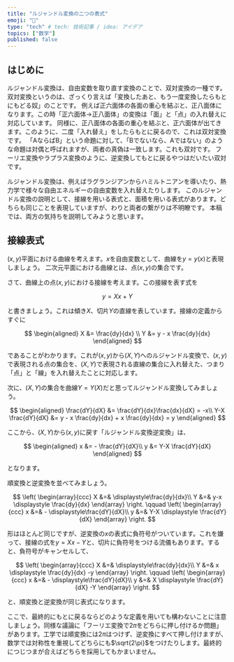 ```yaml
---
title: "ルジャンドル変換の二つの表式"
emoji: "🤖"
type: "tech" # tech: 技術記事 / idea: アイデア
topics: ["数学"]
published: false
---
```


## はじめに

ルジャンドル変換は、自由変数を取り直す変換のことで、双対変換の一種です。双対変換というのは、ざっくり言えば「変換したあと、もう一度変換したらもとにもどる奴」のことです。
例えば正六面体の各面の重心を結ぶと、正八面体になります。この時「正六面体→正八面体」の変換は「面」と「点」の入れ替えに対応しています。
同様に、正八面体の各面の重心を結ぶと、正六面体が出てきます。このように、二度「入れ替え」をしたらもとに戻るので、これは双対変換です。
「AならばB」という命題に対して、「Bでないなら、Aではない」のような命題は対偶と呼ばれますが、両者の真偽は一致します。これも双対です。
フーリエ変換やラプラス変換のように、逆変換してもとに戻るやつはだいたい双対です。

ルジャンドル変換は、例えばラグランジアンからハミルトニアンを導いたり、熱力学で様々な自由エネルギーの自由変数を入れ替えたりします。
このルジャンドル変換の説明として、接線を用いる表式と、面積を用いる表式があります。どちらも同じことを表現していますが、わりと両者の繋がりは不明瞭です。
本稿では、両方の気持ちを説明してみようと思います。

## 接線表式

$(x,y)$平面における曲線を考えます。$x$を自由変数として、曲線を$y=y(x)$と表現しましょう。
二次元平面における曲線とは、点$(x,y)$の集合です。

さて、曲線上の点$(x,y)$における接線を考えます。この接線を表す式を

$$
y = Xx + Y
$$

と書きましょう。これは傾き$X$、切片$Y$の直線を表しています。接線の定義からすぐに

$$
\begin{aligned}
X &= \frac{dy}{dx} \\
Y &= y - x \frac{dy}{dx}
\end{aligned}
$$

であることがわかります。これが$(x,y)$から$(X,Y)$へのルジャンドル変換で、$(x,y)$で表現される点の集合を、$(X,Y)$で表現される直線の集合に入れ替えた、つまり「点」と「線」を入れ替えたことに対応します。

次に、$(X,Y)$の集合を曲線$Y=Y(X)$だと思ってルジャンドル変換してみましょう。

$$
\begin{aligned}
\frac{dY}{dX} &= \frac{dY}{dx}\frac{dx}{dX} = -x\\
Y-X \frac{dY}{dX} &= y - x \frac{dy}{dx} + x \frac{dy}{dx} = y
\end{aligned}
$$

ここから、$(X,Y)$から$(x,y)$に戻す「ルジャンドル変換逆変換」は、

$$
\begin{aligned}
x &= - \frac{dY}{dX}\\
y &= Y-X \frac{dY}{dX}
\end{aligned}
$$

となります。

順変換と逆変換を並べてみましょう。

$$
\left(
\begin{array}{ccc}
X &=& \displaystyle\frac{dy}{dx}\\
Y &=& y-x \displaystyle \frac{dy}{dx}
\end{array}
\right.
\qquad
\left(
\begin{array}{ccc}
x &=& - \displaystyle\frac{dY}{dX}\\
y &=& Y-X \displaystyle \frac{dY}{dX}
\end{array}
\right.
$$

形はほとんど同じですが、逆変換の$x$の表式に負符号がついています。これを嫌って、接線の式を$y = Xx - Y$と、切片に負符号をつける流儀もあります。すると、負符号がキャンセルして、

$$
\left(
\begin{array}{ccc}
X &=& \displaystyle\frac{dy}{dx}\\
Y &=& x \displaystyle \frac{dy}{dx} -y
\end{array}
\right.
\qquad
\left(
\begin{array}{ccc}
x &=& - \displaystyle\frac{dY}{dX}\\
y &=& X \displaystyle \frac{dY}{dX} -Y
\end{array}
\right.
$$

と、順変換と逆変換が同じ表式になります。

ここで、最終的にもとに戻るならどのような定義を用いても構わないことに注意しましょう。同様な議論に「フーリエ変換で$2\pi$をどちらに押し付けるか問題」があります。工学では順変換には$2\pi$はつけず、逆変換にすべて押し付けますが、数学では対称性を重視してどちらにも$\sqrt{2\pi}$をつけたりします。最終的につじつまが合えばどちらを採用してもかまいません。
